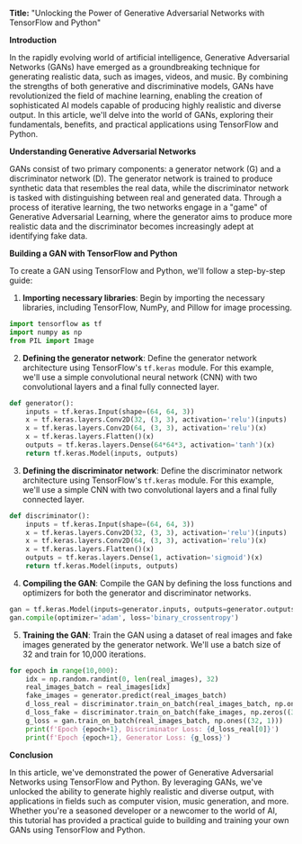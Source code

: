 **Title:** "Unlocking the Power of Generative Adversarial Networks with TensorFlow and Python"

**Introduction**

In the rapidly evolving world of artificial intelligence, Generative Adversarial Networks (GANs) have emerged as a groundbreaking technique for generating realistic data, such as images, videos, and music. By combining the strengths of both generative and discriminative models, GANs have revolutionized the field of machine learning, enabling the creation of sophisticated AI models capable of producing highly realistic and diverse output. In this article, we'll delve into the world of GANs, exploring their fundamentals, benefits, and practical applications using TensorFlow and Python.

**Understanding Generative Adversarial Networks**

GANs consist of two primary components: a generator network (G) and a discriminator network (D). The generator network is trained to produce synthetic data that resembles the real data, while the discriminator network is tasked with distinguishing between real and generated data. Through a process of iterative learning, the two networks engage in a "game" of Generative Adversarial Learning, where the generator aims to produce more realistic data and the discriminator becomes increasingly adept at identifying fake data.

**Building a GAN with TensorFlow and Python**

To create a GAN using TensorFlow and Python, we'll follow a step-by-step guide:

1. **Importing necessary libraries**: Begin by importing the necessary libraries, including TensorFlow, NumPy, and Pillow for image processing.
```python
import tensorflow as tf
import numpy as np
from PIL import Image
```
2. **Defining the generator network**: Define the generator network architecture using TensorFlow's `tf.keras` module. For this example, we'll use a simple convolutional neural network (CNN) with two convolutional layers and a final fully connected layer.
```python
def generator():
    inputs = tf.keras.Input(shape=(64, 64, 3))
    x = tf.keras.layers.Conv2D(32, (3, 3), activation='relu')(inputs)
    x = tf.keras.layers.Conv2D(64, (3, 3), activation='relu')(x)
    x = tf.keras.layers.Flatten()(x)
    outputs = tf.keras.layers.Dense(64*64*3, activation='tanh')(x)
    return tf.keras.Model(inputs, outputs)
```
3. **Defining the discriminator network**: Define the discriminator network architecture using TensorFlow's `tf.keras` module. For this example, we'll use a simple CNN with two convolutional layers and a final fully connected layer.
```python
def discriminator():
    inputs = tf.keras.Input(shape=(64, 64, 3))
    x = tf.keras.layers.Conv2D(32, (3, 3), activation='relu')(inputs)
    x = tf.keras.layers.Conv2D(64, (3, 3), activation='relu')(x)
    x = tf.keras.layers.Flatten()(x)
    outputs = tf.keras.layers.Dense(1, activation='sigmoid')(x)
    return tf.keras.Model(inputs, outputs)
```
4. **Compiling the GAN**: Compile the GAN by defining the loss functions and optimizers for both the generator and discriminator networks.
```python
gan = tf.keras.Model(inputs=generator.inputs, outputs=generator.outputs)
gan.compile(optimizer='adam', loss='binary_crossentropy')
```
5. **Training the GAN**: Train the GAN using a dataset of real images and fake images generated by the generator network. We'll use a batch size of 32 and train for 10,000 iterations.
```python
for epoch in range(10,000):
    idx = np.random.randint(0, len(real_images), 32)
    real_images_batch = real_images[idx]
    fake_images = generator.predict(real_images_batch)
    d_loss_real = discriminator.train_on_batch(real_images_batch, np.ones((32, 1)))
    d_loss_fake = discriminator.train_on_batch(fake_images, np.zeros((32, 1)))
    g_loss = gan.train_on_batch(real_images_batch, np.ones((32, 1)))
    print(f'Epoch {epoch+1}, Discriminator Loss: {d_loss_real[0]}')
    print(f'Epoch {epoch+1}, Generator Loss: {g_loss}')
```
**Conclusion**

In this article, we've demonstrated the power of Generative Adversarial Networks using TensorFlow and Python. By leveraging GANs, we've unlocked the ability to generate highly realistic and diverse output, with applications in fields such as computer vision, music generation, and more. Whether you're a seasoned developer or a newcomer to the world of AI, this tutorial has provided a practical guide to building and training your own GANs using TensorFlow and Python.